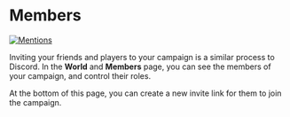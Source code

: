 # Members

[![Mentions](https://img.youtube.com/vi/nodhcIth4VU/0.jpg)](https://youtu.be/nodhcIth4VU)

Inviting your friends and players to your campaign is a similar process to Discord. In the **World** and **Members** page, you can see the members of your campaign, and control their roles.

At the bottom of this page, you can create a new invite link for them to join the campaign.